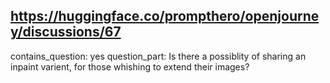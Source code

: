 ## https://huggingface.co/prompthero/openjourney/discussions/67

contains_question: yes
question_part: Is there a possiblity of sharing an inpaint varient, for those whishing to extend their images?